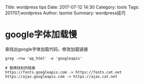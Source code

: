 Title: wordpress tips
Date: 2017-07-12 14:30
Category: tools
Tags: 201707,wordpress 
Author: laomie
Summary: wordpress技巧

google字体加载慢
===============
查找出google字体加载代码，修改加载链接
```
grep -rnw 'wp_html' -e 'googleapis'

# 替换找到的链接
https://fonts.googleapis.com -> https://fonts.cat.net
https://ajax.googleapis.com -> https://ajax.cat.net
```

